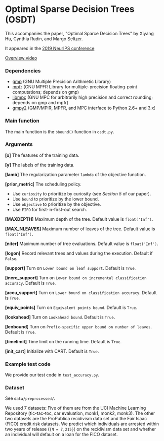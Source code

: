 # Optimal Sparse Decision Trees (OSDT)
This accompanies the paper, "Optimal Sparce Decision Trees" by Xiyang Hu,
Cynthia Rudin, and Margo Seltzer.

It appeared in the [2019 NeurIPS conference](https://nips.cc/Conferences/2019)

[Overview video](https://youtu.be/UMjMQaH508M)

### Dependencies

* [gmp](https://gmplib.org/) (GNU Multiple Precision Arithmetic Library)
* [mpfr](http://www.mpfr.org/) (GNU MPFR Library for multiple-precision floating-point computations; depends on gmp)
* [libmpc](http://www.multiprecision.org/) (GNU MPC for arbitrarily high precision and correct rounding; depends on gmp and mpfr)
* [gmpy2](https://pypi.org/project/gmpy2/#files) (GMP/MPIR, MPFR, and MPC interface to Python 2.6+ and 3.x)

### Main function
The main function is the `bbound()` function in `osdt.py`.

### Arguments

**[x]** The features of the training data.

**[y]** The labels of the training data.

**[lamb]** The regularization parameter `lambda` of the objective function.

**[prior_metric]** The scheduling policy.

* Use `curiosity` to prioritize by curiosity (see *Section 5* of our paper).
* Use `bound` to prioritize by the lower bound.
* Use `objective` to prioritize by the objective.
* Use `FIFO` for first-in-first-out search.

**[MAXDEPTH]** Maximum depth of the tree. Default value is `float('Inf')`.

**[MAX_NLEAVES]** Maximum number of leaves of the tree. Default value is `float('Inf')`.

**[niter]** Maximum number of tree evaluations. Default value is `float('Inf')`.

**[logon]** Record relevant trees and values during the execution. Default if `False`.

**[support]** Turn on `Lower bound on leaf support`. Default is `True`.

**[incre_support]** Turn on `Lower bound on incremental classification accuracy`. Default is `True`.

**[accu_support]** Turn on `Lower bound on classification accuracy`. Default is `True`.

**[equiv_points]** Turn on `Equivalent points bound`. Default is `True`.

**[lookahead]** Turn on `Lookahead bound`. Default is `True`.

**[lenbound]** Turn on `Prefix-specific upper bound on number of leaves`. Default is `True`.

**[timelimit]** Time limit on the running time. Default is `True`.

**[init_cart]** Initialize with CART. Default is `True`.

### Example test code

We provide our test code in `test_accuracy.py`.

### Dataset

See `data/preprocessed/`.

We used 7 datasets: Five of them are from the UCI Machine Learning Repository (tic-tac-toc, car evaluation, monk1, monk2, monk3). 
The other two datasets are the ProPublica recidivism data set and the Fair Isaac (FICO) credit risk datasets. 
We predict which individuals are arrested within two years of release (`{N = 7,215}`) on the recidivism data set and whether an individual will default on a loan for the FICO dataset. 
